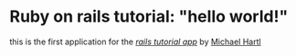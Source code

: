 # Ruby on rails tutorial: "hello world!"
this is the first application for the
[*rails tutorial app*](https://www.railstutorial.org)
by [Michael Hartl](https://www.michaelhartl.com)
